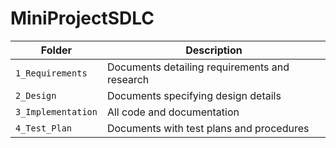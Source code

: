 # MiniProjectSDLC

| Folder         | Description |
|----------------|-------------|
|`1_Requirements`  |Documents detailing requirements and research|
|`2_Design`        |Documents specifying design details|
|`3_Implementation`|All code and documentation|
|`4_Test_Plan`     | Documents with test plans and procedures|
